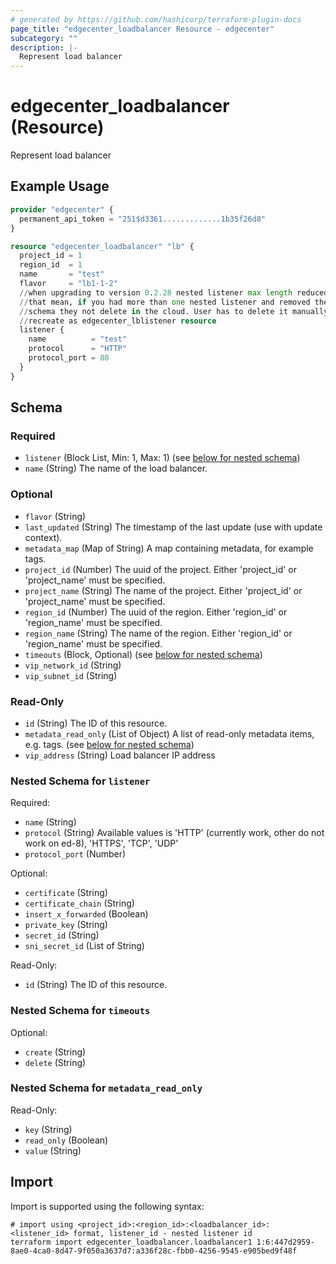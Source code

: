 ```yaml
---
# generated by https://github.com/hashicorp/terraform-plugin-docs
page_title: "edgecenter_loadbalancer Resource - edgecenter"
subcategory: ""
description: |-
  Represent load balancer
---
```


# edgecenter_loadbalancer (Resource)

Represent load balancer

## Example Usage

```terraform
provider "edgecenter" {
  permanent_api_token = "251$d3361.............1b35f26d8"
}

resource "edgecenter_loadbalancer" "lb" {
  project_id = 1
  region_id  = 1
  name       = "test"
  flavor     = "lb1-1-2"
  //when upgrading to version 0.2.28 nested listener max length reduced to 1
  //that mean, if you had more than one nested listener and removed them from
  //schema they not delete in the cloud. User has to delete it manually and
  //recreate as edgecenter_lblistener resource
  listener {
    name          = "test"
    protocol      = "HTTP"
    protocol_port = 80
  }
}
```

<!-- schema generated by tfplugindocs -->
## Schema

### Required

- `listener` (Block List, Min: 1, Max: 1) (see [below for nested schema](#nestedblock--listener))
- `name` (String) The name of the load balancer.

### Optional

- `flavor` (String)
- `last_updated` (String) The timestamp of the last update (use with update context).
- `metadata_map` (Map of String) A map containing metadata, for example tags.
- `project_id` (Number) The uuid of the project. Either 'project_id' or 'project_name' must be specified.
- `project_name` (String) The name of the project. Either 'project_id' or 'project_name' must be specified.
- `region_id` (Number) The uuid of the region. Either 'region_id' or 'region_name' must be specified.
- `region_name` (String) The name of the region. Either 'region_id' or 'region_name' must be specified.
- `timeouts` (Block, Optional) (see [below for nested schema](#nestedblock--timeouts))
- `vip_network_id` (String)
- `vip_subnet_id` (String)

### Read-Only

- `id` (String) The ID of this resource.
- `metadata_read_only` (List of Object) A list of read-only metadata items, e.g. tags. (see [below for nested schema](#nestedatt--metadata_read_only))
- `vip_address` (String) Load balancer IP address

<a id="nestedblock--listener"></a>
### Nested Schema for `listener`

Required:

- `name` (String)
- `protocol` (String) Available values is 'HTTP' (currently work, other do not work on ed-8), 'HTTPS', 'TCP', 'UDP'
- `protocol_port` (Number)

Optional:

- `certificate` (String)
- `certificate_chain` (String)
- `insert_x_forwarded` (Boolean)
- `private_key` (String)
- `secret_id` (String)
- `sni_secret_id` (List of String)

Read-Only:

- `id` (String) The ID of this resource.


<a id="nestedblock--timeouts"></a>
### Nested Schema for `timeouts`

Optional:

- `create` (String)
- `delete` (String)


<a id="nestedatt--metadata_read_only"></a>
### Nested Schema for `metadata_read_only`

Read-Only:

- `key` (String)
- `read_only` (Boolean)
- `value` (String)

## Import

Import is supported using the following syntax:

```shell
# import using <project_id>:<region_id>:<loadbalancer_id>:<listener_id> format, listener_id - nested listener id
terraform import edgecenter_loadbalancer.loadbalancer1 1:6:447d2959-8ae0-4ca0-8d47-9f050a3637d7:a336f28c-fbb0-4256-9545-e905bed9f48f
```
